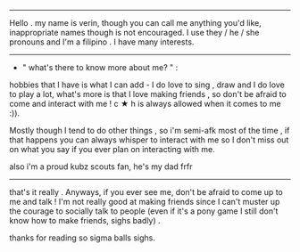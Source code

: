 ________________________________

Hello . my name is verin, though you can call me anything you'd like, inappropriate names though is not encouraged. I use they / he / she pronouns and I'm a filipino . I have many interests.

__________________

  - " what's there to know more about me? " :

hobbies that I have is what I can add - I do love to sing , draw and I do love to play a lot, what's more is that I love making friends , so don't be afraid to come and interact with me ! c ★ h is always allowed when it comes to me :)).

Mostly though I tend to do other things , so i'm semi-afk most of the time , if that happens you can always whisper to interact with me so I don't miss out on what you say if you ever plan on interacting with me.

also i'm a proud kubz scouts fan, he's my dad frfr

________________________________

that's it really . Anyways, if you ever see me, don't be afraid to come up to me and talk ! I'm not really good at making friends since I can't muster up the courage to socially talk to people (even if it's a pony game I still don't know how to make friends, sighs badly) .

thanks for reading
so sigma balls sighs.
